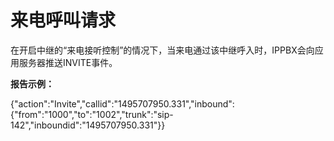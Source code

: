 # 来电呼叫请求

在开启中继的“来电接听控制”的情况下，当来电通过该中继呼入时，IPPBX会向应用服务器推送INVITE事件。

**报告示例：**

{"action":"Invite","callid":"1495707950.331","inbound":{"from":"1000","to":"1002","trunk":"sip-142","inboundid":"1495707950.331"}}




